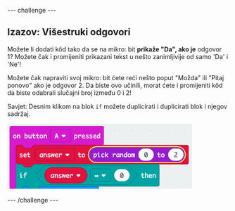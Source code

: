 \--- challenge \---

## Izazov: Višestruki odgovori

Možete li dodati kôd tako da se na mikro: bit **prikaže "Da", ako je** odgovor 1? Možete čak i promijeniti prikazani tekst u nešto zanimljivije od samo 'Da' i 'Ne'!

Možete čak napraviti svoj mikro: bit ćete reći nešto poput "Možda" ili "Pitaj ponovo" ako je odgovor 2. Da biste ovo učinili, morat ćete i promijeniti kôd da biste odabrali slučajni broj između 0 i 2!

Savjet: Desnim klikom na blok `if` možete duplicirati i duplicirati blok i njegov sadržaj.

![snimka zaslona](images/fortune-random-2.png)

\--- /challenge \---